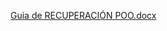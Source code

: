 [Guia de RECUPERACIÓN POO.docx](https://github.com/user-attachments/files/18454456/Guia.de.RECUPERACION.POO.docx)
